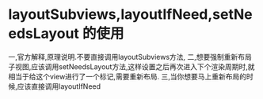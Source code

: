 
# layoutSubviews,layoutIfNeed,setNeedsLayout  的使用

一,官方解释,原理说明.不要直接调用layoutSubviews方法,
二,想要强制重新布局子视图,应该调用setNeedsLayout方法,这样设置之后再次进入下个渲染周期时,就相当于给这个view进行了一个标记,需要重新布局.
三,当你想要马上重新布局的时候,应该直接调用layoutIfNeed

